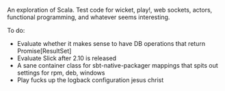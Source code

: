 An exploration of Scala. Test code for wicket, play!, web sockets, actors, functional programming, and whatever seems interesting.

To do:

- Evaluate whether it makes sense to have DB operations that return Promise[ResultSet]
- Evaluate Slick after 2.10 is released
- A sane container class for sbt-native-packager mappings that spits out settings for rpm, deb, windows
- Play fucks up the logback configuration jesus christ
